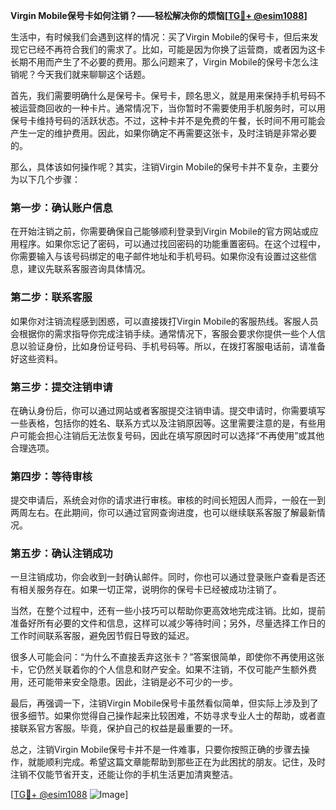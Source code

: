 **Virgin Mobile保号卡如何注销？——轻松解决你的烦恼[[TG💪+ @esim1088](https://t.me/s/esim1088)]**

生活中，有时候我们会遇到这样的情况：买了Virgin Mobile的保号卡，但后来发现它已经不再符合我们的需求了。比如，可能是因为你换了运营商，或者因为这卡长期不用而产生了不必要的费用。那么问题来了，Virgin Mobile的保号卡怎么注销呢？今天我们就来聊聊这个话题。

首先，我们需要明确什么是保号卡。保号卡，顾名思义，就是用来保持手机号码不被运营商回收的一种卡片。通常情况下，当你暂时不需要使用手机服务时，可以用保号卡维持号码的活跃状态。不过，这种卡并不是免费的午餐，长时间不用可能会产生一定的维护费用。因此，如果你确定不再需要这张卡，及时注销是非常必要的。

那么，具体该如何操作呢？其实，注销Virgin Mobile的保号卡并不复杂，主要分为以下几个步骤：

### 第一步：确认账户信息

在开始注销之前，你需要确保自己能够顺利登录到Virgin Mobile的官方网站或应用程序。如果你忘记了密码，可以通过找回密码的功能重置密码。在这个过程中，你需要输入与该号码绑定的电子邮件地址和手机号码。如果你没有设置过这些信息，建议先联系客服咨询具体情况。

### 第二步：联系客服

如果你对注销流程感到困惑，可以直接拨打Virgin Mobile的客服热线。客服人员会根据你的需求指导你完成注销手续。通常情况下，客服会要求你提供一些个人信息以验证身份，比如身份证号码、手机号码等。所以，在拨打客服电话前，请准备好这些资料。

### 第三步：提交注销申请

在确认身份后，你可以通过网站或者客服提交注销申请。提交申请时，你需要填写一些表格，包括你的姓名、联系方式以及注销原因等。这里需要注意的是，有些用户可能会担心注销后无法恢复号码，因此在填写原因时可以选择“不再使用”或其他合理选项。

### 第四步：等待审核

提交申请后，系统会对你的请求进行审核。审核的时间长短因人而异，一般在一到两周左右。在此期间，你可以通过官网查询进度，也可以继续联系客服了解最新情况。

### 第五步：确认注销成功

一旦注销成功，你会收到一封确认邮件。同时，你也可以通过登录账户查看是否还有相关服务存在。如果一切正常，说明你的保号卡已经被成功注销了。

当然，在整个过程中，还有一些小技巧可以帮助你更高效地完成注销。比如，提前准备好所有必要的文件和信息，这样可以减少等待时间；另外，尽量选择工作日的工作时间联系客服，避免因节假日导致的延迟。

很多人可能会问：“为什么不直接丢弃这张卡？”答案很简单，即使你不再使用这张卡，它仍然关联着你的个人信息和财产安全。如果不注销，不仅可能产生额外费用，还可能带来安全隐患。因此，注销是必不可少的一步。

最后，再强调一下，注销Virgin Mobile保号卡虽然看似简单，但实际上涉及到了很多细节。如果你觉得自己操作起来比较困难，不妨寻求专业人士的帮助，或者直接联系官方客服。毕竟，保护自己的权益是最重要的一环。

总之，注销Virgin Mobile保号卡并不是一件难事，只要你按照正确的步骤去操作，就能顺利完成。希望这篇文章能帮助到那些正在为此困扰的朋友。记住，及时注销不仅能节省开支，还能让你的手机生活更加清爽整洁。

[[TG💪+ @esim1088](https://t.me/s/esim1088) ![Image](https://i.postimg.cc/4NQfJmqS/Snipaste-2025-05-13-00-14-12.png)]